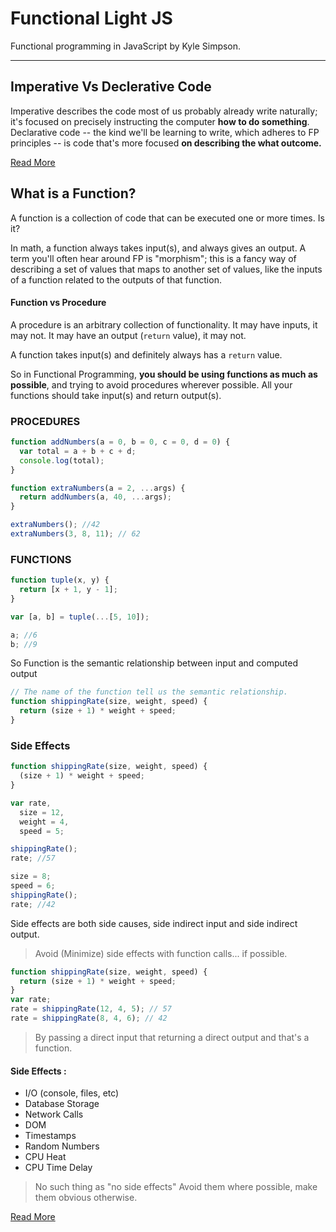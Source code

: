 # Functional Light JS

Functional programming in JavaScript by Kyle Simpson.

---

## Imperative Vs Declerative Code

Imperative describes the code most of us probably already write naturally; it's focused on precisely instructing the computer **how to do something**.
Declarative code -- the kind we'll be learning to write, which adheres to FP principles -- is code that's more focused **on describing the what outcome.**

[Read More](https://github.com/getify/Functional-Light-JS/blob/master/manuscript/ch1.md)

## What is a Function?

A function is a collection of code that can be executed one or more times. Is it?

In math, a function always takes input(s), and always gives an output. A term you'll often hear around FP is "morphism"; this is a fancy way of describing a set of values that maps to another set of values, like the inputs of a function related to the outputs of that function.

#### Function vs Procedure

A procedure is an arbitrary collection of functionality. It may have inputs, it may not. It may have an output (`return` value), it may not.

A function takes input(s) and definitely always has a `return` value.

So in Functional Programming, **you should be using functions as much as possible**, and trying to avoid procedures wherever possible. All your functions should take input(s) and return output(s).

### PROCEDURES

```js
function addNumbers(a = 0, b = 0, c = 0, d = 0) {
  var total = a + b + c + d;
  console.log(total);
}

function extraNumbers(a = 2, ...args) {
  return addNumbers(a, 40, ...args);
}

extraNumbers(); //42
extraNumbers(3, 8, 11); // 62
```

### FUNCTIONS

```js
function tuple(x, y) {
  return [x + 1, y - 1];
}

var [a, b] = tuple(...[5, 10]);

a; //6
b; //9
```

So Function is the semantic relationship between input and computed output

```js
// The name of the function tell us the semantic relationship.
function shippingRate(size, weight, speed) {
  return (size + 1) * weight + speed;
}
```

### Side Effects

```js
function shippingRate(size, weight, speed) {
  (size + 1) * weight + speed;
}

var rate,
  size = 12,
  weight = 4,
  speed = 5;

shippingRate();
rate; //57

size = 8;
speed = 6;
shippingRate();
rate; //42
```

Side effects are both side causes, side indirect input and side indirect output.

> Avoid (Minimize) side effects with function calls... if possible.

```js
function shippingRate(size, weight, speed) {
  return (size + 1) * weight + speed;
}
var rate;
rate = shippingRate(12, 4, 5); // 57
rate = shippingRate(8, 4, 6); // 42
```

> By passing a direct input that returning a direct output and that's a function.

#### Side Effects :

- I/O (console, files, etc)
- Database Storage
- Network Calls
- DOM
- Timestamps
- Random Numbers
- CPU Heat
- CPU Time Delay

> No such thing as "no side effects"
> Avoid them where possible,
> make them obvious otherwise.

[Read More](https://github.com/getify/Functional-Light-JS/blob/master/manuscript/ch2.md/#chapter-2-the-nature-of-functions)
